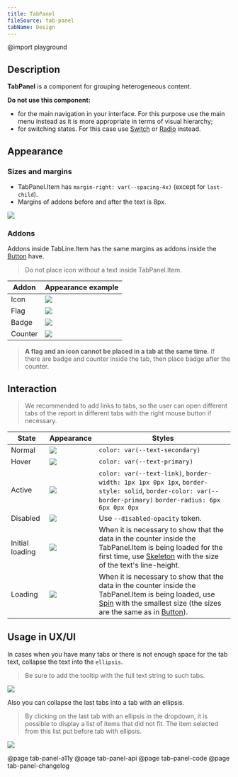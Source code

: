 ```yaml
---
title: TabPanel
fileSource: tab-panel
tabName: Design
---
```


@import playground

## Description

**TabPanel** is a component for grouping heterogeneous content.

**Do not use this component:**

- for the main navigation in your interface. For this purpose use the main menu instead as it is more appropriate in terms of visual hierarchy;
- for switching states. For this case use [Switch](/components/switch/) or [Radio](/components/radio/) instead.

## Appearance

### Sizes and margins

- TabPanel.Item has `margin-right: var(--spacing-4x)` (except for `last-child`).
- Margins of addons before and after the text is 8px.

![](static/tab-m.png)

### Addons

Addons inside TabLine.Item has the same margins as addons inside the [Button](/components/button/) have.

> Do not place icon without a text inside TabPanel.Item.

| Addon   | Appearance example      |
| ------- | ----------------------- |
| Icon    | ![](static/icon.png)    |
| Flag    | ![](static/flag.png)    |
| Badge   | ![](static/badge.png)   |
| Counter | ![](static/counter.png) |

> **A flag and an icon cannot be placed in a tab at the same time**. If there are badge and counter inside the tab, then place badge after the counter.

## Interaction

> We recommended to add links to tabs, so the user can open different tabs of the report in different tabs with the right mouse button if necessary.

| State           | Appearance                      | Styles                                                                                                                                                                                                                |
| --------------- | ------------------------------- | --------------------------------------------------------------------------------------------------------------------------------------------------------------------------------------------------------------------- |
| Normal          | ![](static/normal-active.png)   | `color: var(--text-secondary)`                                                                                                                                                                                        |
| Hover           | ![](static/hover.png)           | `color: var(--text-primary)`                                                                                                                                                                                          |
| Active          | ![](static/normal-active.png)   | `color: var(--text-link)`, `border-width: 1px 1px 0px 1px`, `border-style: solid`, `border-color: var(--border-primary)` `border-radius: 6px 6px 0px 0px`                                                             |
| Disabled        | ![](static/disabled.png)        | Use `--disabled-opacity` token.                                                                                                                                                                                       |
| Initial loading | ![](static/initial-loading.png) | When it is necessary to show that the data in the counter inside the TabPanel.Item is being loaded for the first time, use [Skeleton](/components/skeleton/) with the size of the text's line-height.                 |
| Loading         | ![](static/loading.png)         | When it is necessary to show that the data in the counter inside the TabPanel.Item is being loaded, use [Spin](/components/spin/) with the smallest size (the sizes are the same as in [Button](/components/button)). |

## Usage in UX/UI

In cases when you have many tabs or there is not enough space for the tab text, collapse the text into the `ellipsis`.

> Be sure to add the tooltip with the full text string to such tabs.

![](static/ellipsis.png)

Also you can collapse the last tabs into a tab with an ellipsis.

> By clicking on the last tab with an ellipsis in the dropdown, it is possible to display a list of items that did not fit. The item selected from this list put before tab with ellipsis.

![](static/tab-collapse.png)

@page tab-panel-a11y
@page tab-panel-api
@page tab-panel-code
@page tab-panel-changelog
